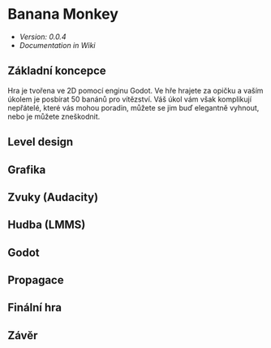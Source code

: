 # Banana Monkey
- *Version: 0.0.4*
- *Documentation in Wiki*

## Základní koncepce
Hra je tvořena ve 2D pomocí enginu Godot. Ve hře hrajete za opičku a vaším úkolem je posbírat 50 banánů pro vítězství. Váš úkol vám však komplikují nepřátelé, které vás mohou poradin, můžete se jim buď elegantně vyhnout, nebo je můžete zneškodnit.

## Level design

## Grafika

## Zvuky (Audacity)

## Hudba (LMMS)

## Godot

## Propagace

## Finální hra

## Závěr
